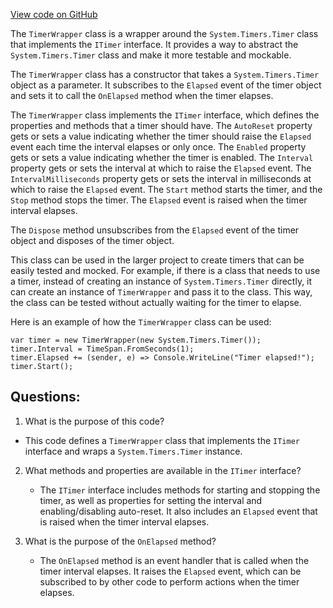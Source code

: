 [View code on GitHub](https://github.com/nethermindeth/nethermind/Nethermind.Core/Timers/TimerWrapper.cs)

The `TimerWrapper` class is a wrapper around the `System.Timers.Timer` class that implements the `ITimer` interface. It provides a way to abstract the `System.Timers.Timer` class and make it more testable and mockable. 

The `TimerWrapper` class has a constructor that takes a `System.Timers.Timer` object as a parameter. It subscribes to the `Elapsed` event of the timer object and sets it to call the `OnElapsed` method when the timer elapses. 

The `TimerWrapper` class implements the `ITimer` interface, which defines the properties and methods that a timer should have. The `AutoReset` property gets or sets a value indicating whether the timer should raise the `Elapsed` event each time the interval elapses or only once. The `Enabled` property gets or sets a value indicating whether the timer is enabled. The `Interval` property gets or sets the interval at which to raise the `Elapsed` event. The `IntervalMilliseconds` property gets or sets the interval in milliseconds at which to raise the `Elapsed` event. The `Start` method starts the timer, and the `Stop` method stops the timer. The `Elapsed` event is raised when the timer interval elapses.

The `Dispose` method unsubscribes from the `Elapsed` event of the timer object and disposes of the timer object.

This class can be used in the larger project to create timers that can be easily tested and mocked. For example, if there is a class that needs to use a timer, instead of creating an instance of `System.Timers.Timer` directly, it can create an instance of `TimerWrapper` and pass it to the class. This way, the class can be tested without actually waiting for the timer to elapse. 

Here is an example of how the `TimerWrapper` class can be used:

```
var timer = new TimerWrapper(new System.Timers.Timer());
timer.Interval = TimeSpan.FromSeconds(1);
timer.Elapsed += (sender, e) => Console.WriteLine("Timer elapsed!");
timer.Start();
```
## Questions: 
 1. What is the purpose of this code?
   - This code defines a `TimerWrapper` class that implements the `ITimer` interface and wraps a `System.Timers.Timer` instance.

2. What methods and properties are available in the `ITimer` interface?
   - The `ITimer` interface includes methods for starting and stopping the timer, as well as properties for setting the interval and enabling/disabling auto-reset. It also includes an `Elapsed` event that is raised when the timer interval elapses.

3. What is the purpose of the `OnElapsed` method?
   - The `OnElapsed` method is an event handler that is called when the timer interval elapses. It raises the `Elapsed` event, which can be subscribed to by other code to perform actions when the timer elapses.